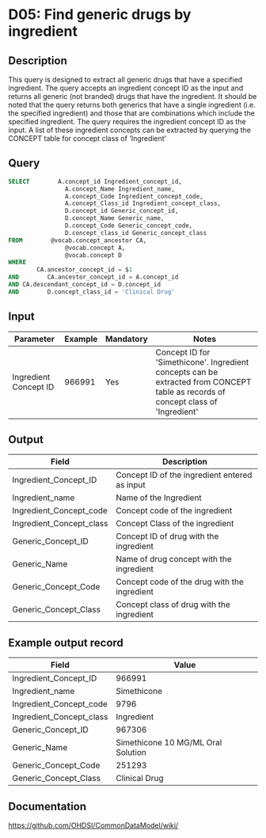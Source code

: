 <!---
Group:drug
Name:D05 Find generic drugs by ingredient
Author:Patrick Ryan
CDM Version: 5.3
-->

# D05: Find generic drugs by ingredient

## Description
This query is designed to extract all generic drugs that have a specified ingredient. The query accepts an ingredient concept ID as the input and returns all generic (not branded) drugs that have the ingredient. It should be noted that the query returns both generics that have a single ingredient (i.e. the specified ingredient) and those that are combinations which include the specified ingredient.
The query requires the ingredient concept ID as the input. A list of these ingredient concepts can be extracted by querying the CONCEPT table for concept class of 'Ingredient'

## Query
```sql
SELECT        A.concept_id Ingredient_concept_id,
                A.concept_Name Ingredient_name,
                A.concept_Code Ingredient_concept_code,
                A.concept_Class_id Ingredient_concept_class,
                D.concept_id Generic_concept_id,
                D.concept_Name Generic_name,
                D.concept_Code Generic_concept_code,
                D.concept_class_id Generic_concept_class
FROM        @vocab.concept_ancestor CA,
                @vocab.concept A,
                @vocab.concept D
WHERE
        CA.ancestor_concept_id = $1
AND        CA.ancestor_concept_id = A.concept_id
AND CA.descendant_concept_id = D.concept_id
AND        D.concept_class_id = 'Clinical Drug'

```

## Input

| Parameter |  Example |  Mandatory |  Notes |
| --- | --- | --- | --- |
|  Ingredient Concept ID  |  966991 |  Yes | Concept ID for 'Simethicone'. Ingredient concepts can be extracted from CONCEPT table as records of concept class of 'Ingredient' |

## Output

| Field |  Description |
| --- | --- |
|  Ingredient_Concept_ID |  Concept ID of the ingredient entered as input |
|  Ingredient_name |  Name of the Ingredient |
|  Ingredient_Concept_code |  Concept code of the ingredient |
|  Ingredient_Concept_class |  Concept Class of the ingredient |
|  Generic_Concept_ID |  Concept ID of drug with the ingredient |
|  Generic_Name |  Name of drug concept with the ingredient |
|  Generic_Concept_Code |  Concept code of the drug with the ingredient |
|  Generic_Concept_Class |  Concept class of drug with the ingredient |

## Example output record

| Field |  Value |
| --- | --- |
|  Ingredient_Concept_ID |  966991 |
|  Ingredient_name |  Simethicone |
|  Ingredient_Concept_code |  9796 |
|  Ingredient_Concept_class |  Ingredient |
|  Generic_Concept_ID |  967306 |
|  Generic_Name |  Simethicone 10 MG/ML Oral Solution |
|  Generic_Concept_Code |  251293 |
|  Generic_Concept_Class |  Clinical Drug |


## Documentation
https://github.com/OHDSI/CommonDataModel/wiki/

